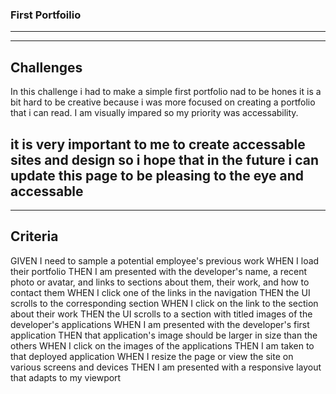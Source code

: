 ### First Portfoilio
---
---
## Challenges 
In this challenge i had to make a simple first portfolio nad to be hones it is a bit hard to be creative because i was more focused on creating a portfolio that i can read. I am visually impared so my priority was accessability.

it is very important to me to create accessable sites and design so i hope that in the future i can update this page to be pleasing to the eye and accessable
---
---
## Criteria
GIVEN I need to sample a potential employee's previous work
WHEN I load their portfolio
THEN I am presented with the developer's name, a recent photo or avatar, and links to sections about them, their work, and how to contact them
WHEN I click one of the links in the navigation
THEN the UI scrolls to the corresponding section
WHEN I click on the link to the section about their work
THEN the UI scrolls to a section with titled images of the developer's applications
WHEN I am presented with the developer's first application
THEN that application's image should be larger in size than the others
WHEN I click on the images of the applications
THEN I am taken to that deployed application
WHEN I resize the page or view the site on various screens and devices
THEN I am presented with a responsive layout that adapts to my viewport